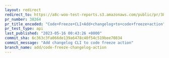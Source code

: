 ```yaml
---
layout: redirect
redirect_to: https://a8c-woo-test-reports.s3.amazonaws.com/public/pr/38264/api/index.html
pr_number: 38264
pr_title_encoded: "Code+Freeze+CLI+Add+changelog+to+code+freeze+action"
pr_test_type: api
last_published: "2023-05-16 00:43:26 +0000"
commit_sha: 6c363c3fa066de139a6478c40f54c519bee70834
commit_message: "Add changelog CLI to code freeze action"
branch_name: add/code-freeze-changelog-action
---
```

